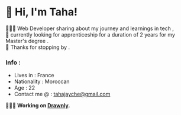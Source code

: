 # 👋 Hi, I'm Taha!
👩🏻‍💻 Web Developer sharing about my journey and learnings in tech , <br/>
👀 currently looking for apprenticeship for a duration of 2 years for my Master's degree .<br/>
🙏 Thanks for stopping by . <br/>

### Info :
* Lives in : France
* Nationality : Moroccan
* Age : 22
* Contact me @ : [tahajayche@gmail.com](mailto:tahajayche@gmail.com)

👩🏻‍💻 **Working on [Drawnly](https://github.com/TAHA202020/Drawly).** 
